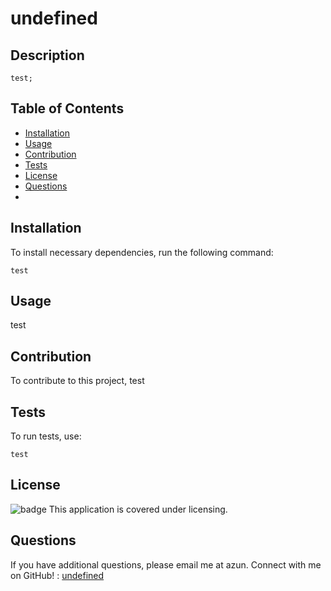# undefined

  ## Description
  ```
  test;
  ```

  ## Table of Contents
  * [Installation](#installation)
  * [Usage](#usage)
  * [Contribution](#contribution)
  * [Tests](#tests)
  * [License](#license)
  * [Questions](#questions)
  * 
  ## Installation
  To install necessary dependencies, run the following command:
  ```
  test
  ```

  ## Usage
  test

  ## Contribution 
  To contribute to this project, test

  ## Tests
  To run tests, use:
  ```
  test
  ```
  
  ## License

  ![badge](https://img.shields.io/badge/license--green)
  This application is covered under  licensing.
  
  ## Questions

  If you have additional questions, please email me at azun.
  Connect with me on GitHub! : [undefined](https://github.com/undefined)
